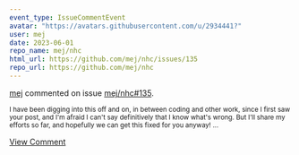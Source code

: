 ```yaml
---
event_type: IssueCommentEvent
avatar: "https://avatars.githubusercontent.com/u/2934441?"
user: mej
date: 2023-06-01
repo_name: mej/nhc
html_url: https://github.com/mej/nhc/issues/135
repo_url: https://github.com/mej/nhc
---
```


<a href='https://github.com/mej' target='_blank'>mej</a> commented on issue <a href='https://github.com/mej/nhc/issues/135' target='_blank'>mej/nhc#135</a>.

<small>I have been digging into this off and on, in between coding and other work, since I first saw your post, and I'm afraid I can't say definitively that I know what's wrong.  But I'll share my efforts so far, and hopefully we can get this fixed for you anyway!...</small>

<a href='https://github.com/mej/nhc/issues/135' target='_blank'>View Comment</a>